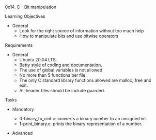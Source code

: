 0x14. C - Bit manipulation

Learning Objectives
- General
	- Look for the right source of information without too much help
	- How to manipulate bits and use bitwise operators

Requirements
- General
	- Ubuntu 20.04 LTS.
	- Betty style of coding and documentation.
	- The use of global variables is not allowed.
	- No more than 5 functions per file.
	- The only C standard library functions allowed are malloc, free and exit.
	- All header files should be include guarded.

Tasks
- Mandatory
	- 0-binary_to_uint.c: converts a binary number to an unsigned int.
	- 1-print_binary.c: prints the binary representation of a number.

- Advanced
